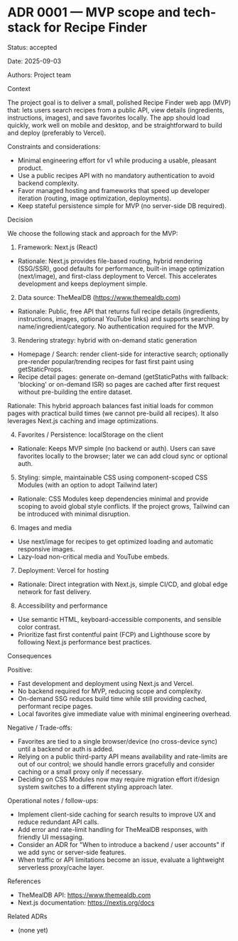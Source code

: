 # ADR 0001 — MVP scope and tech-stack for Recipe Finder

Status: accepted

Date: 2025-09-03

Authors: Project team

Context

The project goal is to deliver a small, polished Recipe Finder web app (MVP) that: lets users search recipes from a public API, view details (ingredients, instructions, images), and save favorites locally. The app should load quickly, work well on mobile and desktop, and be straightforward to build and deploy (preferably to Vercel).

Constraints and considerations:

- Minimal engineering effort for v1 while producing a usable, pleasant product.
- Use a public recipes API with no mandatory authentication to avoid backend complexity.
- Favor managed hosting and frameworks that speed up developer iteration (routing, image optimization, deployments).
- Keep stateful persistence simple for MVP (no server-side DB required).

Decision

We choose the following stack and approach for the MVP:

1) Framework: Next.js (React)

- Rationale: Next.js provides file-based routing, hybrid rendering (SSG/SSR), good defaults for performance, built-in image optimization (next/image), and first-class deployment to Vercel. This accelerates development and keeps deployment simple.

2) Data source: TheMealDB (https://www.themealdb.com)

- Rationale: Public, free API that returns full recipe details (ingredients, instructions, images, optional YouTube links) and supports searching by name/ingredient/category. No authentication required for the MVP.

3) Rendering strategy: hybrid with on-demand static generation

- Homepage / Search: render client-side for interactive search; optionally pre-render popular/trending recipes for fast first paint using getStaticProps.
- Recipe detail pages: generate on-demand (getStaticPaths with fallback: 'blocking' or on-demand ISR) so pages are cached after first request without pre-building the entire dataset.

Rationale: This hybrid approach balances fast initial loads for common pages with practical build times (we cannot pre-build all recipes). It also leverages Next.js caching and image optimizations.

4) Favorites / Persistence: localStorage on the client

- Rationale: Keeps MVP simple (no backend or auth). Users can save favorites locally to the browser; later we can add cloud sync or optional auth.

5) Styling: simple, maintainable CSS using component-scoped CSS Modules (with an option to adopt Tailwind later)

- Rationale: CSS Modules keep dependencies minimal and provide scoping to avoid global style conflicts. If the project grows, Tailwind can be introduced with minimal disruption.

6) Images and media

- Use next/image for recipes to get optimized loading and automatic responsive images.
- Lazy-load non-critical media and YouTube embeds.

7) Deployment: Vercel for hosting

- Rationale: Direct integration with Next.js, simple CI/CD, and global edge network for fast delivery.

8) Accessibility and performance

- Use semantic HTML, keyboard-accessible components, and sensible color contrast.
- Prioritize fast first contentful paint (FCP) and Lighthouse score by following Next.js performance best practices.

Consequences

Positive:

- Fast development and deployment using Next.js and Vercel.
- No backend required for MVP, reducing scope and complexity.
- On-demand SSG reduces build time while still providing cached, performant recipe pages.
- Local favorites give immediate value with minimal engineering overhead.

Negative / Trade-offs:

- Favorites are tied to a single browser/device (no cross-device sync) until a backend or auth is added.
- Relying on a public third-party API means availability and rate-limits are out of our control; we should handle errors gracefully and consider caching or a small proxy only if necessary.
- Deciding on CSS Modules now may require migration effort if/design system switches to a different styling approach later.

Operational notes / follow-ups:

- Implement client-side caching for search results to improve UX and reduce redundant API calls.
- Add error and rate-limit handling for TheMealDB responses, with friendly UI messaging.
- Consider an ADR for "When to introduce a backend / user accounts" if we add sync or server-side features.
- When traffic or API limitations become an issue, evaluate a lightweight serverless proxy/cache layer.

References

- TheMealDB API: https://www.themealdb.com
- Next.js documentation: https://nextjs.org/docs

Related ADRs

- (none yet)
